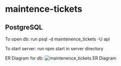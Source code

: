 # maintence-tickets

## PostgreSQL

To open db: run psql -d maintenence_tickets -U api

To start server: run npm start in server directory

ER Diagram for db:
![maintenence_tickets ER Diagram](https://github.com/garrettsmet/maintenence-tickets/assets/38598622/612b7459-8096-429f-aae3-8ac8bc11e12f)
